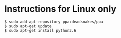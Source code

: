# Instructions for Linux only

    $ sudo add-apt-repository ppa:deadsnakes/ppa
    $ sudo apt-get update
    $ sudo apt-get install python3.6
